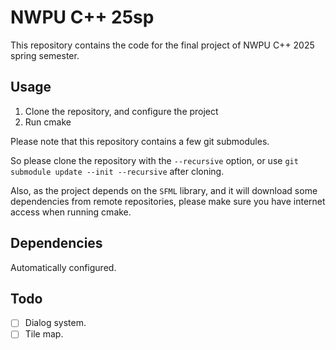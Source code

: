 # NWPU C++ 25sp

This repository contains the code for the final project of NWPU C++ 2025 spring semester.

## Usage

1. Clone the repository, and configure the project
2. Run cmake

Please note that this repository contains a few git submodules.

So please clone the repository with the `--recursive` option,
or use `git submodule update --init --recursive` after cloning.

Also, as the project depends on the `SFML` library, and it will download 
some dependencies from remote repositories,
please make sure you have internet access when running cmake.

## Dependencies

Automatically configured.

## Todo

- [ ] Dialog system.
- [ ] Tile map.